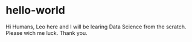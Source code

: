# hello-world
Hi Humans,
Leo here and I will be learing Data Science from the scratch. Please wich me luck.
Thank you.
